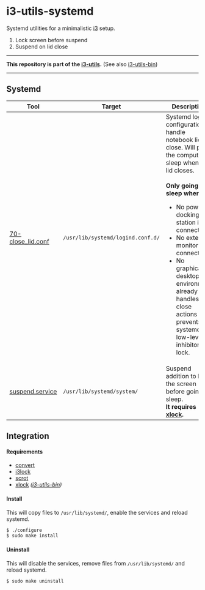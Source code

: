# i3-utils-systemd

Systemd utilities for a minimalistic [i3](https://github.com/i3/i3) setup.

1. Lock screen before suspend
2. Suspend on lid close

---

**This repository is part of the [i3-utils](https://github.com/cytopia/i3-utils).** (See also [i3-utils-bin](https://github.com/cytopia/i3-utils-bin))

---

## Systemd

| Tool | Target | Description |
|------|--------|-------------|
| [70-close_lid.conf](systemd/logind.conf.d/70-close_lid.conf) | `/usr/lib/systemd/logind.conf.d/` | Systemd login configuration to handle notebook lid close. Will put the computer to sleep when the lid closes.<br/><br/><strong>Only going to sleep when:</strong><br/><ul><li>No power or docking station is connected</li><li>No external monitor is connected</li><li>No graphical desktop environment already handles lid close actions and prevents systemd via low-level inhibitor lock.</li></ul> |
| [suspend.service](systemd/system/suspend.service) | `/usr/lib/systemd/system/` | Suspend addition to lock the screen before going to sleep.<br/>**It requires [xlock](https://github.com/cytopia/i3-utils-bin/blob/master/bin/xlock).** |


## Integration

#### Requirements

* [convert](https://linux.die.net/man/1/convert)
* [i3lock](https://github.com/i3/i3lock)
* [scrot](https://man.cx/scrot)
* [xlock](https://github.com/cytopia/i3-utils-bin/blob/master/bin/xlock) *([i3-utils-bin](https://github.com/cytopia/i3-utils-bin))*

#### Install

This will copy files to `/usr/lib/systemd/`, enable the services and reload systemd.

```bash
$ ./configure
$ sudo make install
```

#### Uninstall

This will disable the services, remove files from `/usr/lib/systemd/` and reload systemd.

```bash
$ sudo make uninstall
```



